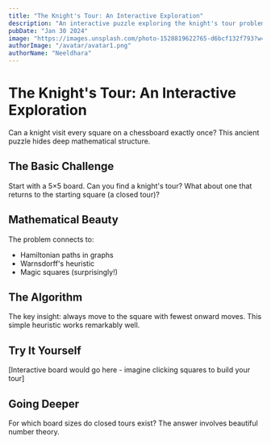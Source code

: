 ```yaml
---
title: "The Knight's Tour: An Interactive Exploration"
description: "An interactive puzzle exploring the knight's tour problem with surprising mathematical connections."
pubDate: "Jan 30 2024"
image: "https://images.unsplash.com/photo-1528819622765-d6bcf132f793?w=400&auto=format&fit=crop&q=60"
authorImage: "/avatar/avatar1.png"
authorName: "Neeldhara"
---
```


# The Knight's Tour: An Interactive Exploration

Can a knight visit every square on a chessboard exactly once? This ancient puzzle hides deep mathematical structure.

## The Basic Challenge

Start with a 5×5 board. Can you find a knight's tour? What about one that returns to the starting square (a closed tour)?

## Mathematical Beauty

The problem connects to:
- Hamiltonian paths in graphs
- Warnsdorff's heuristic
- Magic squares (surprisingly!)

## The Algorithm

The key insight: always move to the square with fewest onward moves. This simple heuristic works remarkably well.

## Try It Yourself

[Interactive board would go here - imagine clicking squares to build your tour]

## Going Deeper

For which board sizes do closed tours exist? The answer involves beautiful number theory.
